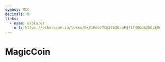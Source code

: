```yaml
---
symbol: MCC
decimals: 8
links:
  - name: explorer
    url: https://etherscan.io/token/0x81Fe677CB2Cb26abF471f40Cd8256cE9d07FeD3a
---
```


# MagicCoin
